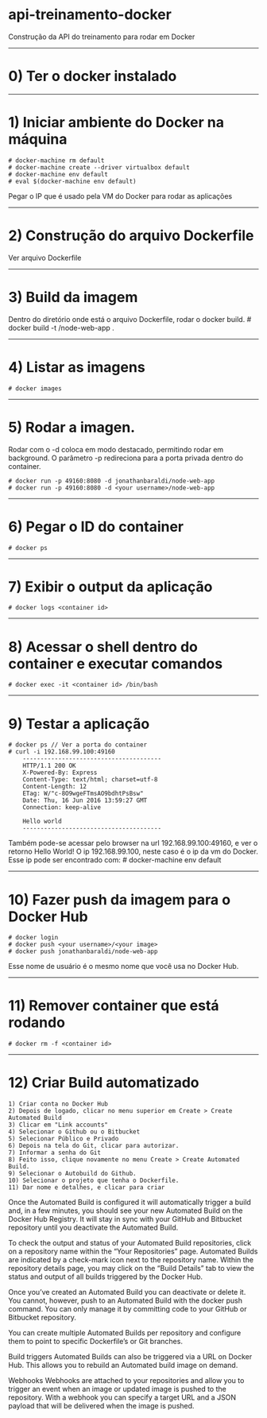 # api-treinamento-docker
Construção da API do treinamento para rodar em Docker

-------------------------------------------------------
# 0) Ter o docker instalado

-------------------------------------------------------
# 1) Iniciar ambiente do Docker na máquina
	# docker-machine rm default
	# docker-machine create --driver virtualbox default
	# docker-machine env default
	# eval $(docker-machine env default)
Pegar o IP que é usado pela VM do Docker para rodar as aplicações

-------------------------------------------------------
# 2) Construção do arquivo Dockerfile
Ver arquivo Dockerfile

-------------------------------------------------------
# 3) Build da imagem 
Dentro do diretório onde está o arquivo Dockerfile, rodar o docker build.
	# docker build -t <your username>/node-web-app .

-------------------------------------------------------
# 4) Listar as imagens 
	# docker images

-------------------------------------------------------
# 5) Rodar a imagen. 
Rodar com o -d coloca em modo destacado, permitindo rodar em background. O parâmetro -p redireciona para a porta privada dentro do container.
	
	# docker run -p 49160:8080 -d jonathanbaraldi/node-web-app
	# docker run -p 49160:8080 -d <your username>/node-web-app

-------------------------------------------------------
# 6) Pegar o ID do container
	# docker ps

-------------------------------------------------------
# 7) Exibir o output da aplicação
	# docker logs <container id>

-------------------------------------------------------
# 8) Acessar o shell  dentro do container e executar comandos
	# docker exec -it <container id> /bin/bash

-------------------------------------------------------
# 9) Testar a aplicação
	# docker ps // Ver a porta do container
	# curl -i 192.168.99.100:49160
		---------------------------------------
		HTTP/1.1 200 OK
		X-Powered-By: Express
		Content-Type: text/html; charset=utf-8
		Content-Length: 12
		ETag: W/"c-8O9wgeFTmsAO9bdhtPsBsw"
		Date: Thu, 16 Jun 2016 13:59:27 GMT
		Connection: keep-alive

		Hello world
		---------------------------------------

Também pode-se acessar pelo browser na url 192.168.99.100:49160, e ver o retorno Hello World!
O ip 192.168.99.100, neste caso é o ip da vm do Docker. Esse ip pode ser encontrado com: 
	# docker-machine env default

-------------------------------------------------------
# 10) Fazer push da imagem para o Docker Hub
	# docker login
	# docker push <your username>/<your image>
	# docker push jonathanbaraldi/node-web-app

Esse nome de usuário é o mesmo nome que você usa no Docker Hub.

-------------------------------------------------------
# 11) Remover container que está rodando
	# docker rm -f <container id>


-------------------------------------------------------
# 12) Criar Build automatizado
	1) Criar conta no Docker Hub
	2) Depois de logado, clicar no menu superior em Create > Create Automated Build
	3) Clicar em "Link accounts"
	4) Selecionar o Github ou o Bitbucket
	5) Selecionar Público e Privado
	6) Depois na tela do Git, clicar para autorizar.
	7) Informar a senha do Git
	8) Feito isso, clique novamente no menu Create > Create Automated Build.
	9) Selecionar o Autobuild do Github.
	10) Selecionar o projeto que tenha o Dockerfile.
	11) Dar nome e detalhes, e clicar para criar


Once the Automated Build is configured it will automatically trigger a build and, in a few minutes, you should see your new Automated Build on the Docker Hub Registry. It will stay in sync with your GitHub and Bitbucket repository until you deactivate the Automated Build.

To check the output and status of your Automated Build repositories, click on a repository name within the “Your Repositories” page. Automated Builds are indicated by a check-mark icon next to the repository name. Within the repository details page, you may click on the “Build Details” tab to view the status and output of all builds triggered by the Docker Hub.

Once you’ve created an Automated Build you can deactivate or delete it. You cannot, however, push to an Automated Build with the docker push command. You can only manage it by committing code to your GitHub or Bitbucket repository.

You can create multiple Automated Builds per repository and configure them to point to specific Dockerfile’s or Git branches.

Build triggers
Automated Builds can also be triggered via a URL on Docker Hub. This allows you to rebuild an Automated build image on demand.

Webhooks
Webhooks are attached to your repositories and allow you to trigger an event when an image or updated image is pushed to the repository. With a webhook you can specify a target URL and a JSON payload that will be delivered when the image is pushed.






